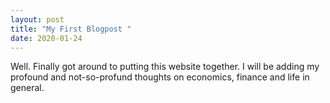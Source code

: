 ```yaml
---
layout: post
title: "My First Blogpost "
date: 2020-01-24
---
```


Well. Finally got around to putting this website together. I will be adding my profound and not-so-profund thoughts on economics, finance and life in general.
